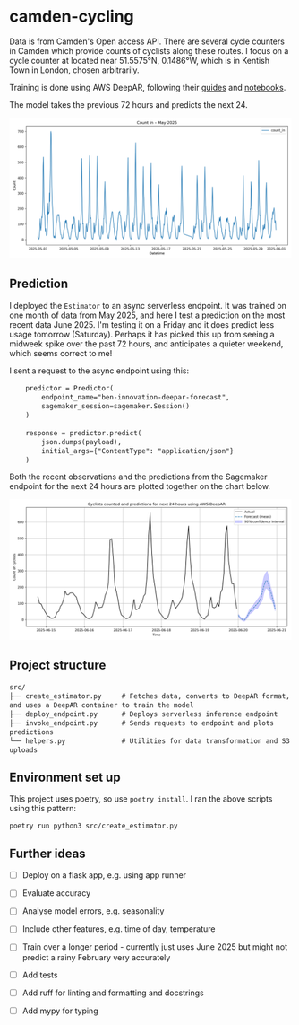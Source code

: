 # camden-cycling

Data is from Camden's Open access API. There are several cycle counters in Camden which provide counts of cyclists along these routes. I focus on a cycle counter at located near 51.5575°N, 0.1486°W, which is in Kentish Town in London, chosen arbitrarily.

Training is done using AWS DeepAR, following their [guides](https://docs.aws.amazon.com/sagemaker/latest/dg/deepar.html#deepar-sample-notebooks) and [notebooks](https://github.com/aws/amazon-sagemaker-examples/tree/main/introduction_to_amazon_algorithms/deepar_electricity). 

The model takes the previous 72 hours and predicts the next 24. 

![Cyclists through Ktown](images/count_i.png)


## Prediction

I deployed the `Estimator` to an async serverless endpoint. It was trained on one month of data from May 2025, and here I test a prediction on the most recent data June 2025. I'm testing it on a Friday and it does predict less usage tomorrow (Saturday). Perhaps it has picked this up from seeing a midweek spike over the past 72 hours, and anticipates a quieter weekend, which seems correct to me! 

I sent a request to the async endpoint using this: 

```
    predictor = Predictor(
        endpoint_name="ben-innovation-deepar-forecast",  
        sagemaker_session=sagemaker.Session()
    )

    response = predictor.predict(
        json.dumps(payload),
        initial_args={"ContentType": "application/json"}
    )
```

Both the recent observations and the predictions from the Sagemaker endpoint for the next 24 hours are plotted together on the chart below.

![Recent and predicted](images/recent_and_forecast.png)

 

## Project structure
```
src/
├── create_estimator.py     # Fetches data, converts to DeepAR format, and uses a DeepAR container to train the model
├── deploy_endpoint.py      # Deploys serverless inference endpoint
├── invoke_endpoint.py      # Sends requests to endpoint and plots predictions
└── helpers.py              # Utilities for data transformation and S3 uploads
```

## Environment set up

This project uses poetry, so use `poetry install`. I ran the above scripts using this pattern:
```
poetry run python3 src/create_estimator.py
```   

## Further ideas


- [ ] Deploy on a flask app, e.g. using app runner
- [ ] Evaluate accuracy
- [ ] Analyse model errors, e.g. seasonality
- [ ] Include other features, e.g. time of day, temperature
- [ ] Train over a longer period - currently just uses June 2025 but might not predict a rainy February very accurately
- [ ] Add tests
- [ ] Add ruff for linting and formatting and docstrings
- [ ] Add mypy for typing
 